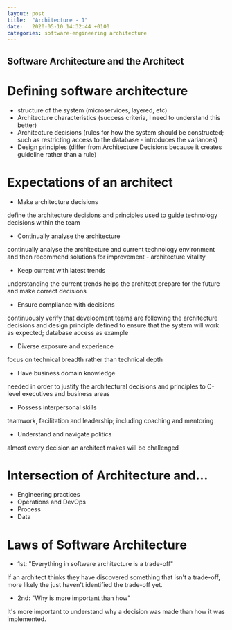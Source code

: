 ```yaml
---
layout: post
title:  "Architecture - 1"
date:   2020-05-10 14:32:44 +0100
categories: software-engineering architecture
---
```


## Software Architecture and the Architect


# Defining software architecture

* structure of the system (microservices, layered, etc)
* Architecture characteristics (success criteria, I need to understand this better)
* Architecture decisions (rules for how the system should be constructed; such as restricting access to the database - introduces the variances)
* Design principles (differ from Architecture Decisions because it creates guideline rather than a rule)

# Expectations of an architect
* Make architecture decisions

define the architecture decisions and principles used to guide technology decisions within the team

* Continually analyse the architecture

continually analyse the architecture and current technology environment and then recommend solutions for improvement - architecture vitality

* Keep current with latest trends

understanding the current trends helps the architect prepare for the future and make correct decisions

* Ensure compliance with decisions

continuously verify that development teams are following the architecture decisions and design principle defined to ensure that the system will work as expected; database access as example

* Diverse exposure and experience

focus on technical breadth rather than technical depth

* Have business domain knowledge

needed in order to justify the architectural decisions and principles to C-level executives and business areas

* Possess interpersonal skills 

teamwork, facilitation and leadership; including coaching and mentoring

* Understand and navigate politics 

almost every decision an architect makes will be challenged


# Intersection of Architecture and...

* Engineering practices
* Operations and DevOps
* Process
* Data

# Laws of Software Architecture


* 1st: "Everything in software architecture is a trade-off"

 If an architect thinks they have discovered something that isn't a trade-off, more likely the just haven't identified the trade-off yet. 

* 2nd: "Why is more important than how"

It's more important to understand why a decision was made than how it was implemented. 